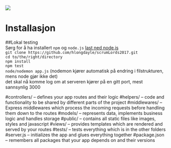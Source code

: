 <img src = "https://travis-ci.org/havlan/scrumLords2017.png">



# Installasjon

##Lokal testing  
Sørg for å ha installert `npm` og `node.js` [last ned node.js](https://nodejs.org/en/download/)  
`git clone https://github.com/hlongdayle/scrumLords2017.git`  
`cd to/the/right/directory`  
`npm install`  
`npm test`  
`node/nodemon app.js` (nodemon kjører automatisk på endring i filstrukturen, mens node gjør ikke det)  
det skal nå komme log om at serveren kjører på en gitt port, mest sannsynlig 3000  

#controllers/ – defines your app routes and their logic
#helpers/ – code and functionality to be shared by different parts of the project
#middlewares/ – Express middlewares which process the incoming requests before handling them down to the routes
#models/ – represents data, implements business logic and handles storage
#public/ – contains all static files like images, styles and javascript
#views/ – provides templates which are rendered and served by your routes
#tests/ – tests everything which is in the other folders
#server.js – initializes the app and glues everything together
#package.json – remembers all packages that your app depends on and their versions
